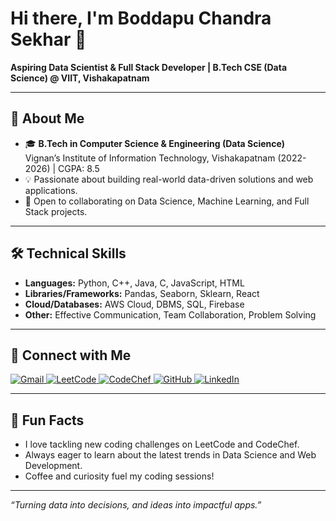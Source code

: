 # Hi there, I'm Boddapu Chandra Sekhar 👋

**Aspiring Data Scientist & Full Stack Developer | B.Tech CSE (Data Science) @ VIIT, Vishakapatnam**

---

## 🚀 About Me

- 🎓 **B.Tech in Computer Science & Engineering (Data Science)**  
  Vignan’s Institute of Information Technology, Vishakapatnam (2022-2026) | CGPA: 8.5  
- 💡 Passionate about building real-world data-driven solutions and web applications.
- 🤝 Open to collaborating on Data Science, Machine Learning, and Full Stack projects.

---

## 🛠️ Technical Skills

- **Languages:** Python, C++, Java, C, JavaScript, HTML
- **Libraries/Frameworks:** Pandas, Seaborn, Sklearn, React
- **Cloud/Databases:** AWS Cloud, DBMS, SQL, Firebase
- **Other:** Effective Communication, Team Collaboration, Problem Solving

---

## 🔗 Connect with Me

<p>
  <a href="mailto:boddapuchandu2004@gmail.com">
    <img src="https://img.shields.io/badge/Gmail-D14836?style=for-the-badge&logo=gmail&logoColor=white" alt="Gmail"/>
  </a>
  <a href="https://leetcode.com/your-leetcode" target="_blank">
    <img src="https://img.shields.io/badge/LeetCode-FFA116?style=for-the-badge&logo=leetcode&logoColor=black" alt="LeetCode"/>
  </a>
  <a href="https://www.codechef.com/users/your-codechef" target="_blank">
    <img src="https://img.shields.io/badge/CodeChef-5B4638?style=for-the-badge&logo=codechef&logoColor=white" alt="CodeChef"/>
  </a>
  <a href="https://github.com/boddapuchandrasekhar" target="_blank">
    <img src="https://img.shields.io/badge/GitHub-181717?style=for-the-badge&logo=github&logoColor=white" alt="GitHub"/>
  </a>
  <a href="https://www.linkedin.com/in/your-linkedin" target="_blank">
    <img src="https://img.shields.io/badge/LinkedIn-0A66C2?style=for-the-badge&logo=linkedin&logoColor=white" alt="LinkedIn"/>
  </a>
</p>

---

## 🎯 Fun Facts

- I love tackling new coding challenges on LeetCode and CodeChef.
- Always eager to learn about the latest trends in Data Science and Web Development.
- Coffee and curiosity fuel my coding sessions!

---

_“Turning data into decisions, and ideas into impactful apps.”_
